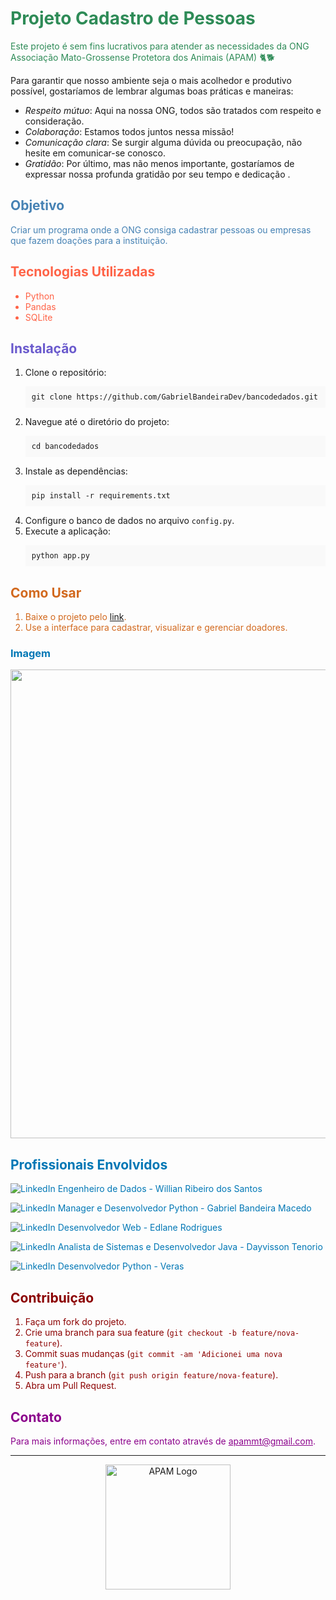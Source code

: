 <h1 style="color: #2E8B57;">Projeto Cadastro de Pessoas </h1>

<p style="color: #2E8B57;">Este projeto é sem fins lucrativos para atender as necessidades da ONG Associação Mato-Grossense Protetora dos Animais (APAM) 🐈🐕

Para garantir que nosso ambiente seja o mais acolhedor e produtivo possível, gostaríamos de lembrar algumas boas práticas e maneiras:

* _Respeito mútuo_: Aqui na nossa ONG, todos são tratados com respeito e consideração. 
* _Colaboração_: Estamos todos juntos nessa missão!
* _Comunicação clara_: Se surgir alguma dúvida ou preocupação, não hesite em comunicar-se conosco.
* _Gratidão_: Por último, mas não menos importante, gostaríamos de expressar nossa profunda gratidão por seu tempo e dedicação .</p>

<h2 style="color: #4682B4;">Objetivo</h2>

<p style="color: #4682B4;">Criar um programa onde a ONG consiga cadastrar pessoas ou empresas que fazem doações para a instituição.</p>

<h2 style="color: #FF6347;">Tecnologias Utilizadas</h2>
<ul>
    <li style="color: #FF6347;">Python</li>
    <li style="color: #FF6347;">Pandas</li>
    <li style="color: #FF6347;">SQLite</li>
</ul>

<h2 style="color: #6A5ACD;">Instalação</h2>
<ol>
    <li>Clone o repositório:
        <pre style="background-color: #f9f9f9; padding: 10px;"><code>git clone https://github.com/GabrielBandeiraDev/bancodedados.git</code></pre>
    </li>
    <li>Navegue até o diretório do projeto:
        <pre style="background-color: #f9f9f9; padding: 10px;"><code>cd bancodedados</code></pre>
    </li>
    <li>Instale as dependências:
        <pre style="background-color: #f9f9f9; padding: 10px;"><code>pip install -r requirements.txt</code></pre>
    </li>
    <li>Configure o banco de dados no arquivo <code>config.py</code>.</li>
    <li>Execute a aplicação:
        <pre style="background-color: #f9f9f9; padding: 10px;"><code>python app.py</code></pre>
    </li>
</ol>

<h2 style="color: #D2691E;">Como Usar</h2>
<ol style="color: #D2691E;">
    <li>Baixe o projeto pelo <a href="https://drive.google.com/drive/folders/1j-0z0R6_HqXRs9ddUQeZsDVP7neyl2n0">link</a>.</li>
    <li>Use a interface para cadastrar, visualizar e gerenciar doadores.</li>
</ol>
<h3 style="color: #0077B5;">Imagem</h3>
<p align="center">
  <img src="https://github.com/user-attachments/assets/07a4e9b3-ff32-4a2a-9465-c1b856ab84be" style="width: 750px;"/>
</p>

<h2 style="color: #0077B5;">Profissionais Envolvidos</h2>
<p>
    <a href="https://www.linkedin.com/in/willianrsantos/" style="color: #0077B5; text-decoration: none;">
        <img src="https://img.shields.io/badge/LinkedIn-%230077B5.svg?logo=linkedin&logoColor=white" alt="LinkedIn">
        Engenheiro de Dados - Willian Ribeiro dos Santos
    </a>
</p>
<p>
    <a href="https://www.linkedin.com/in/gabriel-bandeira-macedo-a2107a139?utm_source=share&utm_campaign=share_via&utm_content=profile&utm_medium=ios_app" style="color: #0077B5; text-decoration: none;">
        <img src="https://img.shields.io/badge/LinkedIn-%230077B5.svg?logo=linkedin&logoColor=white" alt="LinkedIn">
        Manager e Desenvolvedor Python - Gabriel Bandeira Macedo
    </a>
</p>

 <a href="https://br.linkedin.com/in/edlane-rodrigues-067b8459/" style="color: #0077B5; text-decoration: none;">
        <img src="https://img.shields.io/badge/LinkedIn-%230077B5.svg?logo=linkedin&logoColor=white" alt="LinkedIn">
        Desenvolvedor Web - Edlane Rodrigues
    </a>
</p>
<p>
     <a href="https://www.linkedin.com/in/dayvisson-tenorio" style="color: #0077B5; text-decoration: none;">
        <img src="https://img.shields.io/badge/LinkedIn-%230077B5.svg?logo=linkedin&logoColor=white" alt="LinkedIn">
        Analista de Sistemas e Desenvolvedor Java - Dayvisson Tenorio
    </a>
</p>
<p>
     <a href="https://www.linkedin.com/in/veras-d" style="color: #0077B5; text-decoration: none;">
        <img src="https://img.shields.io/badge/LinkedIn-%230077B5.svg?logo=linkedin&logoColor=white" alt="LinkedIn">
        Desenvolvedor Python - Veras
    </a>
</p>
<h2 style="color: #8B0000;">Contribuição</h2>
<ol style="color: #8B0000;">
    <li>Faça um fork do projeto.</li>
    <li>Crie uma branch para sua feature (<code>git checkout -b feature/nova-feature</code>).</li>
    <li>Commit suas mudanças (<code>git commit -am 'Adicionei uma nova feature'</code>).</li>
    <li>Push para a branch (<code>git push origin feature/nova-feature</code>).</li>
    <li>Abra um Pull Request.</li>
</ol>

<h2 style="color: #8B008B;">Contato</h2>
<p style="color: #8B008B;">Para mais informações, entre em contato através de <a href="mailto:apammt@gmail.com" style="color: #8B008B;">apammt@gmail.com</a>.</p>

<hr>
<p align="center">
    <img src="https://github.com/GabrielBandeiraDev/bancodedados/raw/main/assets/logo.png" alt="APAM Logo" style="width: 200px;">
</p>
